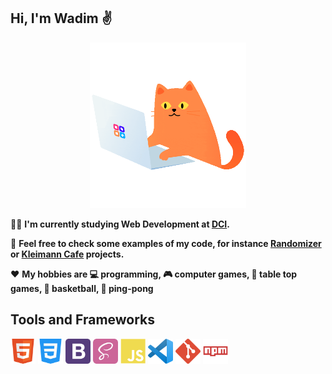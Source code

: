 ## Hi, I'm Wadim :v:

<p align="center">
  <img src="cat-programmer.gif" width="250" height="265"/>
</p>

:man_student: **I'm currently studying Web Development at [DCI](https://digitalcareerinstitute.org/).**

:briefcase: **Feel free to check some examples of my code, for instance [Randomizer](https://sempris.github.io/civ_randomizer/) or [Kleimann Cafe](https://sempris.github.io/cafe-kleimann/) projects.**

:hearts: **My hobbies are :computer: programming, :video_game: computer games, :game_die: table top games, :basketball: basketball, :ping_pong: ping-pong**

## Tools and Frameworks

<img src="html.png" width="40" height="40" title="HTML"/> <img src="css.png" width="40" height="40" title="CSS"> <img src="bootstrap.png" width="40" height="40" title="Bootstrap"> <img src="sass.png" width="40" height="40" title="SASS"> <img src="js.png" width="40" height="40" title="JavaScript"> <img src="vscode.png" width="40" height="40" title="VS Code"> <img src="git.png" width="40" height="40" title="Git"> <img src="npm.png" width="40" height="40" title="NPM">

